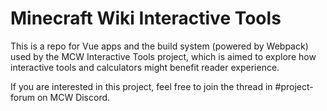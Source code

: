 # Minecraft Wiki Interactive Tools

This is a repo for Vue apps and the build system (powered by Webpack) used by the MCW Interactive Tools project, which is aimed to explore how interactive tools and calculators might benefit reader experience.

If you are interested in this project, feel free to join the thread in #project-forum on MCW Discord.
